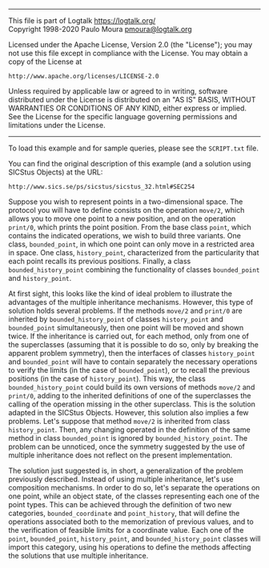 ________________________________________________________________________

This file is part of Logtalk <https://logtalk.org/>  
Copyright 1998-2020 Paulo Moura <pmoura@logtalk.org>

Licensed under the Apache License, Version 2.0 (the "License");
you may not use this file except in compliance with the License.
You may obtain a copy of the License at

    http://www.apache.org/licenses/LICENSE-2.0

Unless required by applicable law or agreed to in writing, software
distributed under the License is distributed on an "AS IS" BASIS,
WITHOUT WARRANTIES OR CONDITIONS OF ANY KIND, either express or implied.
See the License for the specific language governing permissions and
limitations under the License.
________________________________________________________________________


To load this example and for sample queries, please see the `SCRIPT.txt` file.

You can find the original description of this example (and a solution using 
SICStus Objects) at the URL:

	http://www.sics.se/ps/sicstus/sicstus_32.html#SEC254

Suppose you wish to represent points in a two-dimensional space. The
protocol you will have to define consists on the operation `move/2`, which
allows you to move one point to a new position, and on the operation
`print/0`, which prints the point position. From the base class `point`,
which contains the indicated operations, we wish to build three
variants. One class, `bounded_point`, in which one point can only move
in a restricted area in space. One class, `history_point`, characterized
from the particularity that each point recalls its previous positions.
Finally, a class `bounded_history_point` combining the functionality of
classes `bounded_point` and `history_point`.

At first sight, this looks like the kind of ideal problem to illustrate
the advantages of the multiple inheritance mechanisms. However, this type 
of solution holds several problems. If the methods `move/2` and `print/0`
are inherited by `bounded_history_point` of classes `history_point` and
`bounded_point` simultaneously, then one point will be moved and shown
twice. If the inheritance is carried out, for each method, only from one
of the superclasses (assuming that it is possible to do so, only by
breaking the apparent problem symmetry), then the interfaces of classes
`history_point` and `bounded_point` will have to contain separately the
necessary operations to verify the limits (in the case of `bounded_point`),
or to recall the previous positions (in the case of `history_point`). This
way, the class `bounded_history_point` could build its own versions of
methods `move/2` and `print/0`, adding to the inherited definitions of one
of the superclasses the calling of the operation missing in the other
superclass. This is the solution adapted in the SICStus Objects. However,
this solution also implies a few problems. Let's suppose that method
`move/2` is inherited from class `history_point`. Then, any changing
operated in the definition of the same method in class `bounded_point` is
ignored by `bounded_history_point`. The problem can be unnoticed, once
the symmetry suggested by the use of multiple inheritance does not reflect
on the present implementation.

The solution just suggested is, in short, a generalization of the problem
previously described. Instead of using multiple inheritance, let's use
composition mechanisms. In order to do so, let's separate the operations
on one point, while an object state, of the classes representing each one
of the point types. This can be achieved through the definition of two new
categories, `bounded_coordinate` and `point_history`, that will define the
operations associated both to the memorization of previous values, and to
the verification of feasible limits for a coordinate value. Each one of
the `point`, `bounded_point`, `history_point`, and `bounded_history_point`
classes will import this category, using his operations to define the
methods affecting the solutions that use multiple inheritance.

